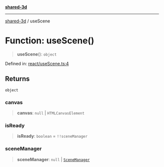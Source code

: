 [**shared-3d**](../README.md)

***

[shared-3d](../globals.md) / useScene

# Function: useScene()

> **useScene**(): `object`

Defined in: [react/useScene.ts:4](https://github.com/ysordo/shared-3d/blob/b007a73212fa558f7ac5535b031797e40cc1b17a/src/react/useScene.ts#L4)

## Returns

`object`

### canvas

> **canvas**: `null` \| `HTMLCanvasElement`

### isReady

> **isReady**: `boolean` = `!!sceneManager`

### sceneManager

> **sceneManager**: `null` \| [`SceneManager`](../classes/SceneManager.md)
